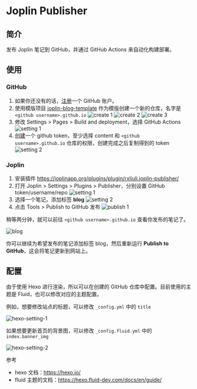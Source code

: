 # Joplin Publisher

## 简介

发布 Joplin 笔记到 GitHub，并通过 GitHub Actions 来自动化构建部署。

## 使用

### GitHub

1. 如果你还没有的话，[注册](https://github.com/signup)一个 GitHub 账户。
2. 使用模版项目 [joplin-blog-template](https://github.com/joplin-utils/joplin-blog-template) 作为模版创建一个新的仓库，名字是 `<github username>.github.io`
   ![create 1](/images/joplin-publisher-github-create-1.png)
   ![create 2](/images/joplin-publisher-github-create-2.png)
   ![create 3](/images/joplin-publisher-github-create-3.png)
3. 修改 Settings > Pages > Build and deployment，选择 GitHub Actions
   ![setting 1](/images/joplin-publisher-github-setting-1.png)
4. [创建](https://github.com/settings/personal-access-tokens/new)一个 github token，至少选择 content 和 `<github username>.github.io` 仓库的权限，创建完成之后复制得到的 token
   ![setting 2](/images/joplin-publisher-github-setting-2.png)

### Joplin

1. 安装插件 <https://joplinapp.org/plugins/plugin/rxliuli.joplin-publisher/>
2. 打开 Joplin > Settings > Plugins > Publisher，分别设置 GitHub token/username/repo
   ![setting 1](/images/joplin-publisher-joplin-setting-1.png)
3. 选择一个笔记，添加标签 **blog**
   ![setting 2](/images/joplin-publisher-joplin-setting-2.png)
4. 点击 Tools > Publish to GitHub 发布
   ![publish 1](/images/joplin-publisher-joplin-publish-1.png)

稍等两分钟，就可以前往 `<github username>.github.io` 查看你发布的笔记了。

![blog](/images/joplin-publisher-joplin-blog-1.png)

你可以继续为希望发布的笔记添加标签 blog，然后重新运行 **Publish to GitHub**，这会将笔记更新到网站上。

## 配置

由于使用 Hexo 进行渲染，所以可以在创建的 GitHub 仓库中配置。目前使用的主题是 Fluid，也可以修改对应的主题配置。

例如，想要修改站点的标题，可以修改 `_config.yml` 中的 `title`

![hexo-setting-1](/images/joplin-publisher-hexo-setting-1.png)

如果想要更新首页的背景图，可以修改 `_config.fluid.yml` 中的 `index.banner_img`

![hexo-setting-2](/images/joplin-publisher-hexo-setting-2.png)

参考

- hexo 文档：<https://hexo.io/>
- fluid 主题的文档：<https://hexo.fluid-dev.com/docs/en/guide/>

